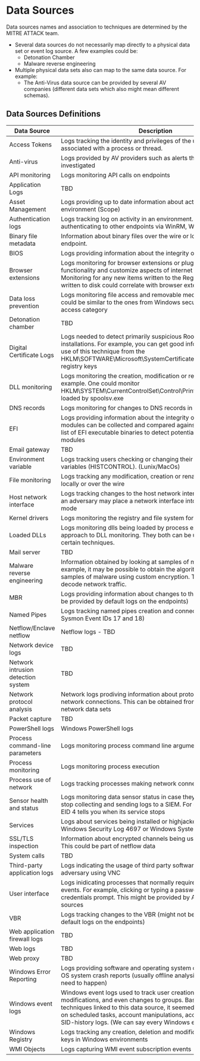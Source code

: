 # Data Sources

Data sources names and association to techniques are determined by the MITRE ATTACK team.

* Several data sources do not necessarily map directly to a physical data set or event log source. A few examples could be:
  * Detonation Chamber
  * Malware reverse engineering
* Multiple physical data sets also can map to the same data source. For example:
  * The Anti-Virus data source can be provided by several AV companies (different data sets which also might mean different schemas).

## Data Sources Definitions

|	Data Source	|	Description	|
|-----------------|----------------|
|	Access Tokens	|	Logs tracking the identity and privileges of the user account associated with a process or thread.	|
|	Anti-virus	|	Logs provided by AV providers such as alerts that need to be investigated	|
|	API monitoring	|	Logs monitoring API calls on endpoints	|
|	Application Logs	|	TBD	|
|	Asset Management	|	Logs providing up to date information about active endpoints in an environment (Scope)	|
|	Authentication logs	|	Logs tracking log on activity in an environment. For example, users authenticating to other endpoints via WinRM, WMI, etc.	|
|	Binary file metadata	|	Information about binary files over the wire or locally on an endpoint.	|
|	BIOS	|	Logs providing information about the integrity of existing BIOs	|
|	Browser extensions	|	Logs monitoring for browser extensions or plugins that can add functionality and customize aspects of internet browsers. Monitoring for any new items written to the Registry or PE files written to disk could correlate with browser extension installation	|
|	Data loss prevention	|	Logs monitoring file access and removable media devices. Those could be similar to the ones from Windows security logs object access category	|
|	Detonation chamber	|	TBD	|
|	Digital Certificate Logs	|	Logs needed to detect primarily suspicious Root certificate installations. For example, you can get good information about the use of this technique from the HKLM\SOFTWARE\Microsoft\SystemCertificates\ROOT\Certificates registry keys	|
|	DLL monitoring	|	Logs monitoring the creation, modification or rename of DLLs. For example. One could monitor HKLM\SYSTEM\CurrentControlSet\Control\Print\Monitors for DLLs loaded by spoolsv.exe	|
|	DNS records	|	Logs monitoring for changes to DNS records in endpoints.	|
|	EFI	|	Logs providing information about the integrity of existing EFI. EFI modules can be collected and compared against a known-clean list of EFI executable binaries to detect potentially malicious modules	|
|	Email gateway	|	TBD	|
|	Environment variable	|	Logs tracking users checking or changing their environment variables (HISTCONTROL). (Lunix/MacOs)	|
|	File monitoring	|	Logs tracking any modification, creation or rename of files either locally or over the wire	|
|	Host network interface	|	Logs tracking changes to the host network interface. For example, an adversary may place a network interface into promiscuous mode	|
|	Kernel drivers	|	Logs monitoring the registry and file system for driver installs	|
|	Loaded DLLs	|	Logs monitoring dlls being loaded by process execution. Similar approach to DLL monitoring. They both can be used together in certain techniques.	|
|	Mail server	|	TBD	|
|	Malware reverse engineering	|	Information obtained by looking at samples of malware. For example, it may be possible to obtain the algorithm and key from samples of malware using custom encryption. This can help to decode network traffic.	|
|	MBR	|	Logs providing information about changes to the MBR (might not be provided by default logs on the endpoints)	|
|	Named Pipes	|	Logs tracking named pipes creation and connection events (i.e Sysmon Event IDs 17 and 18) |
|	Netflow/Enclave netflow	|	Netflow logs - TBD	|
|	Network device logs	|	TBD	|
|	Network intrusion detection system	|	TBD	|
|	Network protocol analysis	|	Network logs prodiving information about protocols being used in network connections. This can be obtained from endpoint and network data sets	|
|	Packet capture	|	TBD	|
|	PowerShell logs	|	Windows PowerShell logs	|
|	Process command-line parameters	|	Logs monitoring process command line arguments	|
|	Process monitoring	|	Logs monitoring process execution	|
|	Process use of network	|	Logs tracking processes making network connections	|
|	Sensor health and status	|	Logs monitoring data sensor status in case they are disabled to stop collecting and sending logs to a SIEM. For example, Sysmon EID 4 tells you when its service stops	|
|	Services	|	Logs about services being installed or highjacked in a system (i.e Windows Security Log 4697 or Windows System log 7045)	|
|	SSL/TLS inspection	|	Information about encrypted channels being used by adversaries. This could be part of netflow data	|
|	System calls	|	TBD	|
|	Third-party application logs	|	Logs indicating the usage of third party software. For example, an adversary using VNC	|
|	User interface	|	Logs inidicating processes that normally require user-driven events. For example, clicking or typing a password in a fake credentials prompt. This might be provided by API monitoring data sources |
|	VBR	|	Logs tracking changes to the VBR (might not be provided by default logs on the endpoints)	|
|	Web application firewall logs	|	TBD	|
|	Web logs	|	TBD	|
|	Web proxy	|	TBD	|
|	Windows Error Reporting	|	Logs providing software and operating system crash information. OS system crash reports (usually offline analysis of crash reports need to happen)	|
|	Windows event logs	|	Windows event logs used to track user creation, permissions modifications, and even changes to groups. Based on the techniques linked to this data source, it seemed to be also focused on scheduled tasks, account manipulations, account creation and SID-history logs. (We can say every Windows event log here)	|
|	Windows Registry	|	Logs tracking any creation, deletion and modification of registry keys in Windows environments	|
|	WMI Objects	|	Logs capturing WMI event subscription events	|